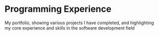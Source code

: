 # Programming Experience
My portfolio, showing various projects I have completed, and highlighting my core experience and skills in the software development field
